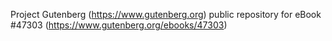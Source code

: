 Project Gutenberg (https://www.gutenberg.org) public repository for eBook #47303 (https://www.gutenberg.org/ebooks/47303)
